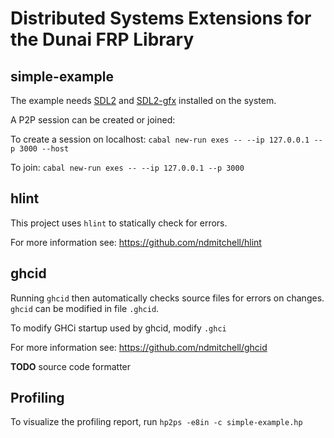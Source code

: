 # Distributed Systems Extensions for the Dunai FRP Library

## simple-example

The example needs [SDL2](https://www.libsdl.org/download-2.0.php) and [SDL2-gfx](http://www.ferzkopp.net/wordpress/2016/01/02/sdl_gfx-sdl2_gfx/) installed on the system.

A P2P session can be created or joined:

To create a session on localhost:
`cabal new-run exes -- --ip 127.0.0.1 --p 3000 --host`

To join:
`cabal new-run exes -- --ip 127.0.0.1 --p 3000`

## hlint

This project uses `hlint` to statically check for errors.

For more information see:
https://github.com/ndmitchell/hlint

## ghcid

Running `ghcid` then automatically checks source files for errors on changes.
`ghcid` can be modified in file `.ghcid`.

To modify GHCi startup used by ghcid, modify `.ghci`

For more information see:
https://github.com/ndmitchell/ghcid

**TODO** source code formatter

## Profiling

To visualize the profiling report, run `hp2ps -e8in -c simple-example.hp`
